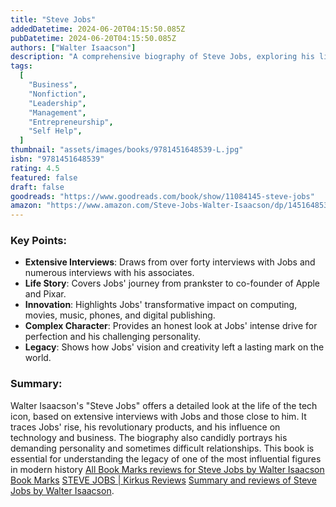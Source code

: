 ```yaml
---
title: "Steve Jobs"
addedDatetime: 2024-06-20T04:15:50.085Z
pubDatetime: 2024-06-20T04:15:50.085Z
authors: ["Walter Isaacson"]
description: "A comprehensive biography of Steve Jobs, exploring his life, career, and the innovations he brought to the tech industry."
tags:
  [
    "Business",
    "Nonfiction",
    "Leadership",
    "Management",
    "Entrepreneurship",
    "Self Help",
  ]
thumbnail: "assets/images/books/9781451648539-L.jpg"
isbn: "9781451648539"
rating: 4.5
featured: false
draft: false
goodreads: "https://www.goodreads.com/book/show/11084145-steve-jobs"
amazon: "https://www.amazon.com/Steve-Jobs-Walter-Isaacson/dp/1451648537/"
---
```


### Key Points:

- **Extensive Interviews**: Draws from over forty interviews with Jobs and numerous interviews with his associates.
- **Life Story**: Covers Jobs' journey from prankster to co-founder of Apple and Pixar.
- **Innovation**: Highlights Jobs' transformative impact on computing, movies, music, phones, and digital publishing.
- **Complex Character**: Provides an honest look at Jobs' intense drive for perfection and his challenging personality.
- **Legacy**: Shows how Jobs' vision and creativity left a lasting mark on the world.

### Summary:

Walter Isaacson's "Steve Jobs" offers a detailed look at the life of the tech icon, based on extensive interviews with Jobs and those close to him. It traces Jobs' rise, his revolutionary products, and his influence on technology and business. The biography also candidly portrays his demanding personality and sometimes difficult relationships. This book is essential for understanding the legacy of one of the most influential figures in modern history [All Book Marks reviews for Steve Jobs by Walter Isaacson Book Marks](https://bookmarks.reviews/reviews/all/steve-jobs/) [STEVE JOBS | Kirkus Reviews](https://www.kirkusreviews.com/book-reviews/walter-isaacson/steve-jobs/) [Summary and reviews of Steve Jobs by Walter Isaacson](https://www.bookbrowse.com/bb_briefs/detail/index.cfm/ezine_preview_number/6917/steve-jobs).
